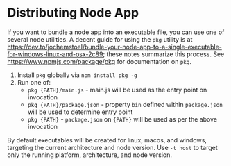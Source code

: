 # Distributing Node App
If you want to bundle a node app into an executable file, you can use one of several node utilities. A decent guide for using the `pkg` utility is at https://dev.to/jochemstoel/bundle-your-node-app-to-a-single-executable-for-windows-linux-and-osx-2c89; these notes summarize this process. See https://www.npmjs.com/package/pkg for documentation on `pkg`.

1. Install `pkg` globally via `npm install pkg -g`
2. Run one of:
    - `pkg {PATH}/main.js` - main.js will be used as the entry point on invocation
    - `pkg {PATH}/package.json` - property `bin` defined within `package.json` will be used to determine entry point
    - `pkg {PATH}` - `package.json` on `{PATH}` will be used as per the above invocation

By default executables will be created for linux, macos, and windows, targeting the current architecture and node version. Use `-t host` to target only the running platform, architecture, and node version.
